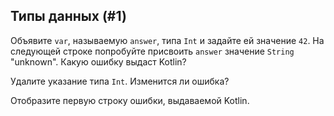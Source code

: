 ## Типы данных (#1)

Объявите `var`, называемую `answer`, типа `Int` и задайте ей значение `42`. На следующей строке попробуйте присвоить `answer` значение `String` "unknown". Какую ошибку выдаст Kotlin?

Удалите указание типа `Int`. Изменится ли ошибка?

Отобразите первую строку ошибки, выдаваемой Kotlin.